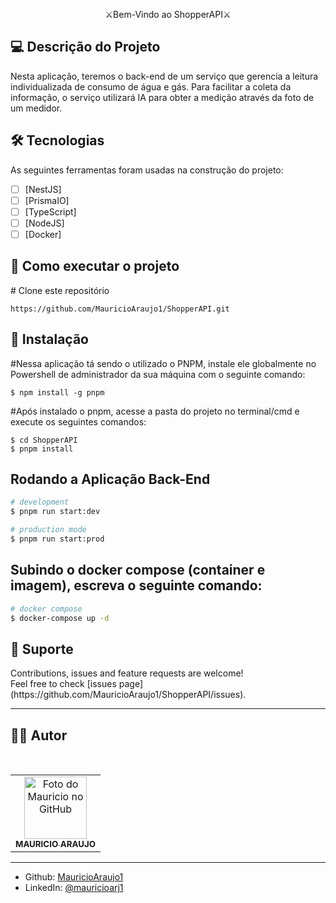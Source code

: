 [circleci-image]: https://img.shields.io/circleci/build/github/nestjs/nest/master?token=abc123def456
[circleci-url]: https://circleci.com/gh/nestjs/nest

</p>
  <!--[![Backers on Open Collective](https://opencollective.com/nest/backers/badge.svg)](https://opencollective.com/nest#backer)
  [![Sponsors on Open Collective](https://opencollective.com/nest/sponsors/badge.svg)](https://opencollective.com/nest#sponsor)-->
<p align="center" dir="auto">⚔Bem-Vindo ao ShopperAPI⚔</p>

<h2>💻 Descrição do Projeto</h2>

Nesta aplicação, teremos o back-end de um serviço que gerencia a leitura individualizada de consumo de água e gás. Para facilitar a coleta da informação, o serviço utilizará IA para obter a medição através da foto de um medidor. 
<h2>🛠 Tecnologias</h2>

As seguintes ferramentas foram usadas na construção do projeto:

- [ ] [NestJS]
- [ ] [PrismaIO]
- [ ] [TypeScript]
- [ ] [NodeJS]
- [ ] [Docker]

<h2>🚀 Como executar o projeto</h2>

<span class="pl-c"><span class="pl-c">#</span> Clone este repositório</span>

```
https://github.com/MauricioAraujo1/ShopperAPI.git
```

<h2>🧭 Instalação</h2>

<span class="pl-c"><span class="pl-c">#</span>Nessa aplicação tá sendo o utilizado o PNPM, instale ele globalmente no Powershell de administrador da sua máquina com o seguinte comando:</span>

```
$ npm install -g pnpm
```

<span class="pl-c"><span class="pl-c">#</span>Após instalado o pnpm, acesse a pasta do projeto no terminal/cmd e execute os seguintes comandos:</span>

```
$ cd ShopperAPI
$ pnpm install
```

<h2>Rodando a Aplicação Back-End</h2>

```bash
# development
$ pnpm run start:dev

# production mode
$ pnpm run start:prod
```

<h2>Subindo o docker compose (container e imagem), escreva o seguinte comando:</h2>

```bash
# docker compose
$ docker-compose up -d
```

<h2>🤝 Suporte</h2> 
Contributions, issues and feature requests are welcome!<br />Feel free to check [issues page](https://github.com/MauricioAraujo1/ShopperAPI/issues).

---

## 👨‍💻 Autor

 <br>
<table>
  <tr>
    <td align="center">
      <a href="https://github.com/MauricioAraujo1">
        <img src="https://github.com/MauricioAraujo1.png" width="100px;" height="100px" alt="Foto do Mauricio no GitHub"/><br>
        <sub>
          <b>MAURICIO ARAUJO</b>
        </sub>
      </a>
    </td>
  </tr>
</table>
</table>
<hr>

* Github: [MauricioAraujo1](https://github.com/MauricioAraujo1)
* LinkedIn: [@mauricioarj1](https://linkedin.com/in/mauricioarj1)

